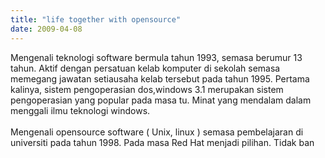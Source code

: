 ```yaml
---
title: "life together with opensource"
date: 2009-04-08
---
```

Mengenali teknologi software bermula tahun 1993, semasa berumur 13 tahun. Aktif dengan persatuan kelab komputer di sekolah semasa memegang jawatan setiausaha kelab tersebut pada tahun 1995. Pertama kalinya, sistem pengoperasian dos,windows 3.1 merupakan sistem pengoperasian yang popular pada masa tu. Minat yang mendalam dalam menggali ilmu teknologi windows.<br/><br/>Mengenali opensource software ( Unix, linux ) semasa pembelajaran di universiti pada tahun 1998. Pada masa Red Hat menjadi pilihan. Tidak ban

